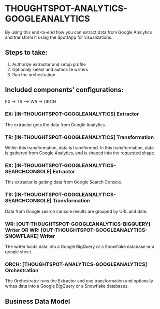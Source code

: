 # THOUGHTSPOT-ANALYTICS-GOOGLEANALYTICS

By using this end-to-end flow you can extract data from Google Analytics and transform it using the SpottApp for visualizations.

## Steps to take:
1. Authorize extractor and setup profile
2. Optionaly select and authorize writers
3. Run the orchestration

## Included components' configurations:
EX -> TR –> WR -> ORCH

### EX: [IN-THOUGHTSPOT-GOOGLEANALYTICS] Extractor

The extractor gets the data from Google Analytics.

### TR: [IN-THOUGHTSPOT-GOOGLEANALYTICS] Transformation

Within this transformation, data is transformed. In this transformation, data is gathered from Google Analytics, and is shaped into the requested shape.

### EX: [IN-THOUGHTSPOT-GOOGLEANALYTICS-SEARCHCONSOLE] Extractor

This extractor is getting data from Google Search Console.

### TR: [IN-THOUGHTSPOT-GOOGLEANALYTICS-SEARCHCONSOLE] Transformation

Data from Google search console results are grouped by URL and date. 

### WR: [OUT-THOUGHTSPOT-GOOGLEANALYTICS-BIGQUERY] Writer OR WR: [OUT-THOUGHTSPOT-GOOGLEANALYTICS-SNOWFLAKE] Writer

The writer loads data into a Google BigQuery or a Snowflake database or a google sheet.

### ORCH: [THOUGHTSPOT-ANALYTICS-GOOGLEANALYTICS] Orchestration
The Orchestrator runs the Extractor and one transformation and optionally writes data into a Google BigQuery or a Snowflake databases.

## Business Data Model



